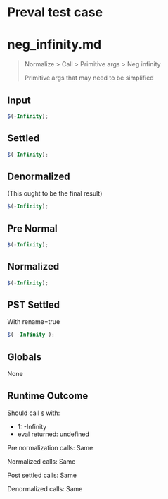 # Preval test case

# neg_infinity.md

> Normalize > Call > Primitive args > Neg infinity
>
> Primitive args that may need to be simplified

## Input

`````js filename=intro
$(-Infinity);
`````

## Settled


`````js filename=intro
$(-Infinity);
`````

## Denormalized
(This ought to be the final result)

`````js filename=intro
$(-Infinity);
`````

## Pre Normal


`````js filename=intro
$(-Infinity);
`````

## Normalized


`````js filename=intro
$(-Infinity);
`````

## PST Settled
With rename=true

`````js filename=intro
$( -Infinity );
`````

## Globals

None

## Runtime Outcome

Should call `$` with:
 - 1: -Infinity
 - eval returned: undefined

Pre normalization calls: Same

Normalized calls: Same

Post settled calls: Same

Denormalized calls: Same
